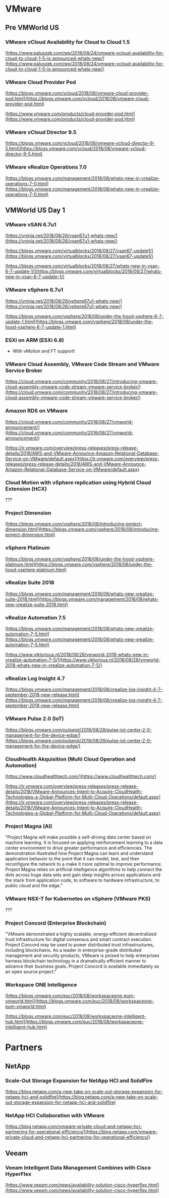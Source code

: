 # VMware

## Pre VMWorld US

### VMware vCloud Availability for Cloud to Cloud 1.5

[https://www.paluszek.com/wp/2018/08/24/vmware-vcloud-availability-for-cloud-to-cloud-1-5-is-announced-whats-new/](https://www.paluszek.com/wp/2018/08/24/vmware-vcloud-availability-for-cloud-to-cloud-1-5-is-announced-whats-new/)

### VMware Cloud Provider Pod

[https://blogs.vmware.com/vcloud/2018/08/vmware-cloud-provider-pod.html](https://blogs.vmware.com/vcloud/2018/08/vmware-cloud-provider-pod.html)

[https://www.vmware.com/products/cloud-provider-pod.html](https://www.vmware.com/products/cloud-provider-pod.html)

### VMware vCloud Director 9.5

[https://blogs.vmware.com/vcloud/2018/08/vmware-vcloud-director-9-5.html](https://blogs.vmware.com/vcloud/2018/08/vmware-vcloud-director-9-5.html)

### VMware vRealize Operations 7.0

[https://blogs.vmware.com/management/2018/08/whats-new-in-vrealize-operations-7-0.html](https://blogs.vmware.com/management/2018/08/whats-new-in-vrealize-operations-7-0.html)

## VMWorld US Day 1

### VMware vSAN 6.7u1

[https://vninja.net/2018/08/26/vsan67u1-whats-new/](https://vninja.net/2018/08/26/vsan67u1-whats-new/)

[https://blogs.vmware.com/virtualblocks/2018/08/27/vsan67-update1/](https://blogs.vmware.com/virtualblocks/2018/08/27/vsan67-update1/)

[https://blogs.vmware.com/virtualblocks/2018/08/27/whats-new-in-vsan-6-7-update-1/](https://blogs.vmware.com/virtualblocks/2018/08/27/whats-new-in-vsan-6-7-update-1/)

### VMware vSphere 6.7u1

[https://vninja.net/2018/08/26/vphere67u1-whats-new/](https://vninja.net/2018/08/26/vphere67u1-whats-new/)

[https://blogs.vmware.com/vsphere/2018/08/under-the-hood-vsphere-6-7-update-1.html](https://blogs.vmware.com/vsphere/2018/08/under-the-hood-vsphere-6-7-update-1.html)

### ESXi on ARM (ESXi 6.8)

- With vMotion and FT support!

### VMware Cloud Assembly, VMware Code Stream and VMware Service Broker

[https://cloud.vmware.com/community/2018/08/27/introducing-vmware-cloud-assembly-vmware-code-stream-vmware-service-broker/](https://cloud.vmware.com/community/2018/08/27/introducing-vmware-cloud-assembly-vmware-code-stream-vmware-service-broker/)

### Amazon RDS on VMware

[https://cloud.vmware.com/community/2018/08/27/vmworld-announcement/](https://cloud.vmware.com/community/2018/08/27/vmworld-announcement/)

[https://ir.vmware.com/overview/press-releases/press-release-details/2018/AWS-and-VMware-Announce-Amazon-Relational-Database-Service-on-VMware/default.aspx](https://ir.vmware.com/overview/press-releases/press-release-details/2018/AWS-and-VMware-Announce-Amazon-Relational-Database-Service-on-VMware/default.aspx)

### Cloud Motion with vSphere replication using Hybrid Cloud Extension (HCX)

???

### Project Dimension

[https://blogs.vmware.com/vsphere/2018/08/introducing-project-dimension.html](https://blogs.vmware.com/vsphere/2018/08/introducing-project-dimension.html)

### vSphere Platinum

[https://blogs.vmware.com/vsphere/2018/08/under-the-hood-vsphere-platinum.html](https://blogs.vmware.com/vsphere/2018/08/under-the-hood-vsphere-platinum.html)

### vRealize Suite 2018

[https://blogs.vmware.com/management/2018/08/whats-new-vrealize-suite-2018.html](https://blogs.vmware.com/management/2018/08/whats-new-vrealize-suite-2018.html)

### vRealize Automation 7.5

[https://blogs.vmware.com/management/2018/08/whats-new-vrealize-automation-7-5.html](https://blogs.vmware.com/management/2018/08/whats-new-vrealize-automation-7-5.html)

[https://www.viktorious.nl/2018/08/28/vmworld-2018-whats-new-in-vrealize-automation-7-5/](https://www.viktorious.nl/2018/08/28/vmworld-2018-whats-new-in-vrealize-automation-7-5/)

### vRealize Log Insight 4.7

[https://blogs.vmware.com/management/2018/08/vrealize-log-insight-4-7-september-2018-new-release.html](https://blogs.vmware.com/management/2018/08/vrealize-log-insight-4-7-september-2018-new-release.html)

### VMware Pulse 2.0 (IoT)

[https://blogs.vmware.com/pulseiot/2018/08/28/pulse-iot-center-2-0-management-for-the-device-edge/](https://blogs.vmware.com/pulseiot/2018/08/28/pulse-iot-center-2-0-management-for-the-device-edge/)

### CloudHealth Akquisition (Multi Cloud Operation and Automation)

[https://www.cloudhealthtech.com/](https://www.cloudhealthtech.com/)

[https://ir.vmware.com/overview/press-releases/press-release-details/2018/VMware-Announces-Intent-to-Acquire-CloudHealth-Technologies-a-Global-Platform-for-Multi-Cloud-Operations/default.aspx](https://ir.vmware.com/overview/press-releases/press-release-details/2018/VMware-Announces-Intent-to-Acquire-CloudHealth-Technologies-a-Global-Platform-for-Multi-Cloud-Operations/default.aspx)

### Project Magna (AI)

"Project Magna will make possible a self-driving data center based on machine learning. It is focused on applying reinforcement learning to a data center environment to drive greater performance and efficiencies. The demonstration illustrated how Project Magna can learn and understand application behavior to the point that it can model, test, and then reconfigure the network to a make it more optimal to improve performance. Project Magna relies on artificial intelligence algorithms to help connect the dots across huge data sets and gain deep insights across applications and the stack from application code, to software to hardware infrastructure, to public cloud and the edge."

### VMware NSX-T for Kubernetes on vSphere (VMware PKS)

???

### Project Concord (Enterprise Blockchain)

"VMware demonstrated a highly scalable, energy-efficient decentralized trust infrastructure for digital consensus and smart contract execution. Project Concord may be used to power distributed trust infrastructures, including blockchains. As a leader in enterprise-grade distributed management and security products, VMware is poised to help enterprises harness blockchain technology in a dramatically efficient manner to advance their business goals. Project Concord is available immediately as an open source project."

### Workspace ONE Intelligence

[https://blogs.vmware.com/euc/2018/08/workspaceone-eum-vmworld.html](https://blogs.vmware.com/euc/2018/08/workspaceone-eum-vmworld.html)

[https://blogs.vmware.com/euc/2018/08/workspaceone-intelligent-hub.html](https://blogs.vmware.com/euc/2018/08/workspaceone-intelligent-hub.html)

# Partners

## NetApp

### Scale-Out Storage Expansion for NetApp HCI and SolidFire
[https://blog.netapp.com/a-new-take-on-scale-out-storage-expansion-for-netapp-hci-and-solidfire](https://blog.netapp.com/a-new-take-on-scale-out-storage-expansion-for-netapp-hci-and-solidfire)

### NetApp HCI Collaboration with VMware
[https://blog.netapp.com/vmware-private-cloud-and-netapp-hci-partnering-for-operational-efficiency/](https://blog.netapp.com/vmware-private-cloud-and-netapp-hci-partnering-for-operational-efficiency/)

## Veeam

### Veeam Intelligent Data Management Combines with Cisco HyperFlex

[https://www.veeam.com/news/availability-solution-cisco-hyperflex.html](https://www.veeam.com/news/availability-solution-cisco-hyperflex.html)
